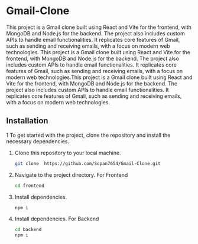 # Gmail-Clone
This project is a Gmail clone built using React and Vite for the frontend, with MongoDB and Node.js for the backend. 
The project also includes custom APIs to handle email functionalities. It replicates core features of Gmail, such as sending and receiving emails, with a focus on modern web technologies.
This project is a Gmail clone built using React and Vite for the frontend, with MongoDB and Node.js for the backend. The project also includes custom APIs to handle email functionalities. 
It replicates core features of Gmail, such as sending and receiving emails, with a focus on modern web technologies.This project is a Gmail clone built using React and Vite for the frontend, with MongoDB and Node.js for the backend. 
The project also includes custom APIs to handle email functionalities. It replicates core features of Gmail, such as sending and receiving emails, with a focus on modern web technologies.

## Installation

1 To get started with the project, clone the repository and install the necessary dependencies.

1. Clone this repository to your local machine.
   ```bash
   git clone  https://github.com/Sopan7654/Gmail-Clone.git
   ```
2. Navigate to the project directory.
   For Frontend
   ```bash
   cd frontend
   ```
4. Install dependencies.
   ```bash
   npm i
   ```
3. Install dependencies.
    For Backend
   ```bash
   cd backend
   npm i
   ```  
   
